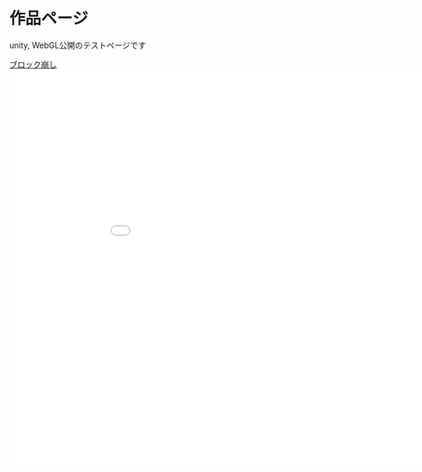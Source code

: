 <html lang="ja">
    <head>
        <meta charset="utf8">
        <link rel="stylesheet" href="style.css">
    </head>
    <body>
        <h1>作品ページ</h1>
        <p>unity, WebGL公開のテストページです</p>
        <a href="./practice1/index.html">ブロック崩し</a>
        <!-- <iframe width="幅の数値" height="高さの数値" src="WebGLプレイヤーを公開しているURL" frameborder="0" allowfullscreen></iframe> -->
        <div class="webgl"><iframe width="960" height="700" src="./practice1/index.html" frameborder="0" allowfullscreen></iframe></div>
    </body>
</html>

